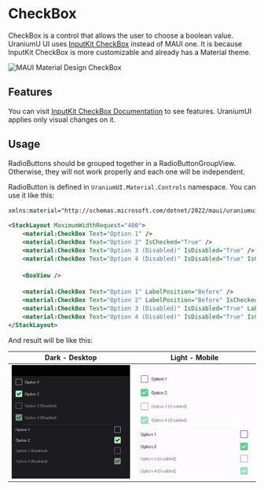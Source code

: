# CheckBox
CheckBox is a control that allows the user to choose a boolean value. UraniumU UI uses [InputKit CheckBox](https://enisn-projects.io/docs/en/inputkit/latest/components/controls/CheckBox) instead of MAUI one. It is because InputKit CheckBox is more customizable and already has a Material theme.

![MAUI Material Design CheckBox](https://lh3.googleusercontent.com/lzGG5PeqO9Eru69AybrsH5EgrB_PAIA2OIi17xLEQHdqRhLBjS8HLjYwVxzMbJ7DJFEnjTeZT_5iP2r4SSv-WgiC5LosxEtFcMTt=w1064-v0)

## Features

You can visit [InputKit CheckBox Documentation](https://enisn-projects.io/docs/en/inputkit/latest/components/controls/CheckBox) to see features. UraniumUI applies only visual changes on it.


## Usage

RadioButtons should be grouped together in a RadioButtonGroupView. Otherwise, they will not work properly and each one will be independent.

RadioButton is defined in `UraniumUI.Material.Controls` namespace. You can use it like this:

```xml
xmlns:material="http://schemas.microsoft.com/dotnet/2022/maui/uraniumui/material"
```

```xml
<StackLayout MaximumWidthRequest="400">
    <material:CheckBox Text="Option 1" />
    <material:CheckBox Text="Option 2" IsChecked="True" />
    <material:CheckBox Text="Option 3 (Disabled)" IsDisabled="True" />
    <material:CheckBox Text="Option 4 (Disabled)" IsDisabled="True" IsChecked="True" />

    <BoxView />

    <material:CheckBox Text="Option 1" LabelPosition="Before" />
    <material:CheckBox Text="Option 2" LabelPosition="Before" IsChecked="True" />
    <material:CheckBox Text="Option 3 (Disabled)" IsDisabled="True" LabelPosition="Before" />
    <material:CheckBox Text="Option 4 (Disabled)" IsDisabled="True" IsChecked="True" LabelPosition="Before" />
</StackLayout>
```

And result will be like this:

| Dark - Desktop | Light - Mobile |
| --- | --- |
| ![MAUI Material Design CheckBox](images/checkbox-demo-dark.gif) | ![MAUI Material Design CheckBox](images/checkbox-demo-light.gif)  |
